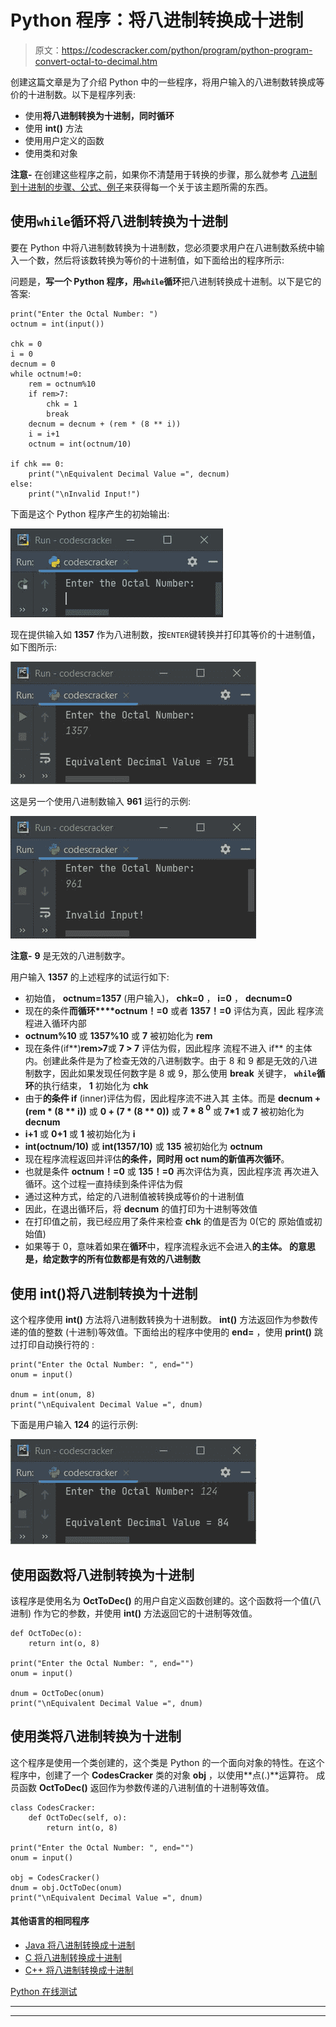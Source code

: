 # Python 程序：将八进制转换成十进制

> 原文：<https://codescracker.com/python/program/python-program-convert-octal-to-decimal.htm>

创建这篇文章是为了介绍 Python 中的一些程序，将用户输入的八进制数转换成等价的十进制数。以下是程序列表:

*   使用**将八进制转换为十进制，同时循环**
*   使用 **int()** 方法
*   使用用户定义的函数
*   使用类和对象

**注意-** 在创建这些程序之前，如果你不清楚用于转换的步骤，那么就参考 [八进制到十进制的步骤、公式、例子](/computer-fundamental/octal-to-decimal.htm)来获得每一个关于该主题所需的东西。

## 使用`while`循环将八进制转换为十进制

要在 Python 中将八进制数转换为十进制数，您必须要求用户在八进制数系统中输入一个数，然后将该数转换为等价的十进制值，如下面给出的程序所示:

问题是，**写一个 Python 程序，用`while`循环**把八进制转换成十进制。以下是它的答案:

```
print("Enter the Octal Number: ")
octnum = int(input())

chk = 0
i = 0
decnum = 0
while octnum!=0:
    rem = octnum%10
    if rem>7:
        chk = 1
        break
    decnum = decnum + (rem * (8 ** i))
    i = i+1
    octnum = int(octnum/10)

if chk == 0:
    print("\nEquivalent Decimal Value =", decnum)
else:
    print("\nInvalid Input!")
```

下面是这个 Python 程序产生的初始输出:

![octal to decimal python](img/f6fd6107c93494f1dd906881cea7d0b7.png)

现在提供输入如 **1357** 作为八进制数，按`ENTER`键转换并打印其等价的十进制值，如下图所示:

![convert octal to decimal python](img/33dacf47eaa736cc6f73b4c98f8cc9ac.png)

这是另一个使用八进制数输入 **961** 运行的示例:

![python convert octal to decimal](img/93cc1f94fe21c1c5561ef4ade79a389c.png)

**注意-** **9** 是无效的八进制数字。

用户输入 **1357** 的上述程序的试运行如下:

*   初始值， **octnum=1357** (用户输入)， **chk=0** ， **i=0** ， **decnum=0**
*   现在的条件**而循环****octnum！=0** 或者 **1357！=0** 评估为真，因此 程序流程进入循环内部
*   **octnum%10** 或 **1357%10** 或 **7** 被初始化为 **rem**
*   现在条件(if**)**rem>7**或 **7 > 7** 评估为假，因此程序 流程不进入 if** 的主体内。创建此条件是为了检查无效的八进制数字。由于 8 和 9 都是无效的八进制数字，因此如果发现任何数字是 8 或 9，那么使用 **break** 关键字， **`while`循环**的执行结束， **1** 初始化为 **chk**
*   由于**的条件 if** (inner)评估为假，因此程序流不进入其 主体。而是 **decnum + (rem * (8 ** i))** 或 **0 + (7 * (8 ** 0))** 或 **7 * 8 <sup>0</sup>** 或 **7*1** 或 **7** 被初始化为 **decnum**
*   **i+1** 或 **0+1** 或 **1** 被初始化为 **i**
*   **int(octnum/10)** 或 **int(1357/10)** 或 **135** 被初始化为 **octnum**
*   现在程序流程返回并评估**的条件，同时用 **oct num**的新值再次循环**。
*   也就是条件 **octnum！=0** 或 **135！=0** 再次评估为真，因此程序流 再次进入循环。这个过程一直持续到条件评估为假
*   通过这种方式，给定的八进制值被转换成等价的十进制值
*   因此，在退出循环后，将 **decnum** 的值打印为十进制等效值
*   在打印值之前，我已经应用了条件来检查 **chk** 的值是否为 0(它的 原始值或初始值)
*   如果等于 0，意味着如果在**循环**中，程序流程永远不会进入**的主体。 的意思是，给定数字的所有位数都是有效的八进制数**

## 使用 int()将八进制转换为十进制

这个程序使用 **int()** 方法将八进制数转换为十进制数。 **int()** 方法返回作为参数传递的值的整数 (十进制)等效值。下面给出的程序中使用的 **end=** ，使用 **print()** 跳过打印自动换行符的 :

```
print("Enter the Octal Number: ", end="")
onum = input()

dnum = int(onum, 8)
print("\nEquivalent Decimal Value =", dnum)
```

下面是用户输入 **124** 的运行示例:

![python convert octal to decimal](img/e41b040251e918103673b2a3395604c2.png)

## 使用函数将八进制转换为十进制

该程序是使用名为 **OctToDec()** 的用户自定义函数创建的。这个函数将一个值(八进制) 作为它的参数，并使用 **int()** 方法返回它的十进制等效值。

```
def OctToDec(o):
    return int(o, 8)

print("Enter the Octal Number: ", end="")
onum = input()

dnum = OctToDec(onum)
print("\nEquivalent Decimal Value =", dnum)
```

## 使用类将八进制转换为十进制

这个程序是使用一个类创建的，这个类是 Python 的一个面向对象的特性。在这个程序中，创建了一个 **CodesCracker** 类的对象 **obj** ，以使用**点(.)**运算符。 成员函数 **OctToDec()** 返回作为参数传递的八进制值的十进制等效值。

```
class CodesCracker:
    def OctToDec(self, o):
        return int(o, 8)

print("Enter the Octal Number: ", end="")
onum = input()

obj = CodesCracker()
dnum = obj.OctToDec(onum)
print("\nEquivalent Decimal Value =", dnum)
```

#### 其他语言的相同程序

*   [Java 将八进制转换成十进制](/java/program/java-program-convert-octal-to-decimal.htm)
*   [C 将八进制转换成十进制](/c/program/c-program-convert-octal-to-decimal.htm)
*   [C++ 将八进制转换成十进制](/cpp/program/cpp-program-convert-octal-to-decimal.htm)

[Python 在线测试](/exam/showtest.php?subid=10)

* * *

* * *
